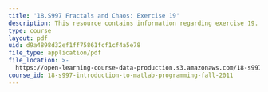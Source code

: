 ```yaml
---
title: '18.S997 Fractals and Chaos: Exercise 19'
description: This resource contains information regarding exercise 19.
type: course
layout: pdf
uid: d9a4898d32ef1ff75861fcf1cf4a5e78
file_type: application/pdf
file_location: >-
  https://open-learning-course-data-production.s3.amazonaws.com/18-s997-introduction-to-matlab-programming-fall-2011/d9a4898d32ef1ff75861fcf1cf4a5e78_MIT18_S997F11_Exercise_19.pdf
course_id: 18-s997-introduction-to-matlab-programming-fall-2011
---
```

